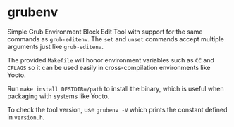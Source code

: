 # grubenv
Simple Grub Environment Block Edit Tool with support for the same commands as
`grub-editenv`.  The `set` and `unset` commands accept multiple arguments just
like `grub-editenv`.

The provided `Makefile` will honor environment variables such as `CC` and
`CFLAGS` so it can be used easily in cross-compilation environments like Yocto.

Run `make install DESTDIR=/path` to install the binary, which is useful when
packaging with systems like Yocto.

To check the tool version, use `grubenv -V` which prints the constant defined in
`version.h`.
